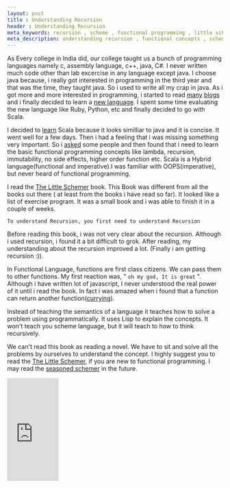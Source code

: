 ```yaml
---
layout: post
title : Understanding Recursion
header : Understanding Recursion
meta_keywords: recursion , scheme , functional programming , little schemer review
meta_description: understanding recursion , functional concepts , scheme
---
```


As Every college in India did, our college taught us a bunch of programming languages namely
c, assembly language, c++, java, C#. I never written much code
other than lab excercise in any language
except java. I choose java because, i really got interested in programming in the third
year and that was the time, they taught java. So i used to write all my crap
in java.
As i got more and more interested in programming, i started to read [many](http://steve-yegge.blogspot.com/)
[blogs](http://www.codinghorror.com/) and i finally decided to learn a 
[new language](http://programmer.97things.oreilly.com/wiki/index.php/Know_Well_More_than_Two_Programming_Languages).
I spent some time evaluating the new language like Ruby, Python, etc and finally decided to go with Scala.


I decided to
[learn](http://ananthakumaran.tumblr.com/post/445483380/programming-language-2010) 
Scala because it looks similliar to java and it is concise.
It went well for a few days. Then i had a feeling that i was
missing something very important. So i
[asked](http://stackoverflow.com/questions/2573899/why-is-scala-very-complex)
some people and then found that i need
to learn the basic functional programming concepts like lambda,
recursion, immutability, no side effects, higher order function etc.
Scala is a Hybrid language(functional and imperative).I was 
familiar with OOPS(imperative), but never heard of functional programming. 

I read the [The Little Schemer](http://www.amazon.com/gp/product/0262560992?ie=UTF8&tag=anankumasblog-20&linkCode=as2&camp=1789&creative=390957&creativeASIN=0262560992
) book. This Book was  different from all the books out there  (
at least from the books i have read so far). It looked like a list of exercise
program. It was a small book and i was able to finish it in a
couple of  weeks. 

`To understand Recursion, you first need to understand Recursion`

Before reading this book, i was not very clear about the
recursion. Although i used recursion, i found it a bit difficult to
grok. After reading, my understanding about the recursion improved a lot.
(Finally i am getting recursion :)). 


In Functional Language, functions are first class citizens. We can pass
them to other functions. My first reaction was, " `oh my god, It is
great` ". Although i have written lot of javascript, I never understood
the real  power of it until i read the book. In fact i was amazed 
when i found that a function can return another function([currying](http://www.engr.uconn.edu/~jeffm/Papers/curry.html)).


Instead of teaching the semantics of a language
it teaches how to solve a problem using programmatically. It uses 
Lisp to explain the concepts. It won't teach you scheme language,
but it will teach to how to think recursively.


We can't read this book as reading a novel.
We have to sit and solve all the problems by ourselves to understand the concept.
I highly suggest you to read the [The Little Schemer](http://www.amazon.com/gp/product/0262560992?ie=UTF8&tag=anankumasblog-20&linkCode=as2&camp=1789&creative=390957&creativeASIN=0262560992
), if you are new to functional programming.
I may read the
[seasoned schemer](http://www.amazon.com/gp/product/026256100X?ie=UTF8&tag=anankumasblog-20&linkCode=as2&camp=1789&creative=390957&creativeASIN=026256100X)
in the future.

<iframe src="http://rcm.amazon.com/e/cm?lt1=_blank&bc1=000000&IS2=1&bg1=FFFFFF&fc1=000000&lc1=0000FF&t=anankumasblog-20&o=1&p=8&l=as1&m=amazon&f=ifr&md=10FE9736YVPPT7A0FBG2&asins=0262560992" style="width:120px;height:240px;" scrolling="no" marginwidth="0" marginheight="0" frameborder="0"></iframe>
